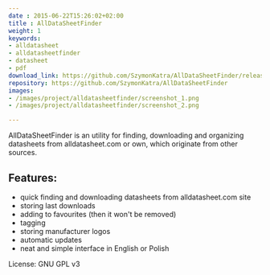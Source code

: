 ```yaml
---
date : 2015-06-22T15:26:02+02:00
title : AllDataSheetFinder
weight: 1
keywords:
- alldatasheet
- alldatasheetfinder
- datasheet
- pdf
download_link: https://github.com/SzymonKatra/AllDataSheetFinder/releases/latest
repository: https://github.com/SzymonKatra/AllDataSheetFinder
images:
- /images/project/alldatasheetfinder/screenshot_1.png
- /images/project/alldatasheetfinder/screenshot_2.png

---
```

AllDataSheetFinder is an utility for finding, downloading and organizing datasheets from alldatasheet.com or own, which originate from other sources.

## Features:

- quick finding and downloading datasheets from alldatasheet.com site
- storing last downloads
- adding to favourites (then it won't be removed)
- tagging
- storing manufacturer logos
- automatic updates
- neat and simple interface in English or Polish

License: GNU GPL v3